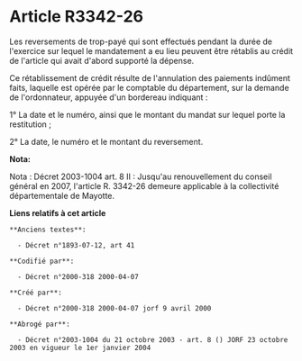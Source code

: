 # Article R3342-26

Les reversements de trop-payé qui sont effectués pendant la durée de l'exercice sur lequel le mandatement a eu lieu peuvent
être rétablis au crédit de l'article qui avait d'abord supporté la dépense.

Ce rétablissement de crédit résulte de l'annulation des paiements indûment faits, laquelle est opérée par le comptable du
département, sur la demande de l'ordonnateur, appuyée d'un bordereau indiquant :

1° La date et le numéro, ainsi que le montant du mandat sur lequel porte la restitution ;

2° La date, le numéro et le montant du reversement.

**Nota:**

Nota : Décret 2003-1004 art. 8 II : Jusqu'au renouvellement du conseil général en 2007, l'article R. 3342-26 demeure
applicable à la collectivité départementale de Mayotte.

**Liens relatifs à cet article**

	**Anciens textes**:

	  - Décret n°1893-07-12, art 41

	**Codifié par**:

	  - Décret n°2000-318 2000-04-07

	**Créé par**:

	  - Décret n°2000-318 2000-04-07 jorf 9 avril 2000

	**Abrogé par**:

	  - Décret n°2003-1004 du 21 octobre 2003 - art. 8 () JORF 23 octobre 2003 en vigueur le 1er janvier 2004
